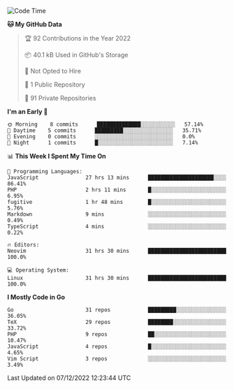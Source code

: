 
<!--START_SECTION:waka-->
![Code Time](http://img.shields.io/badge/Code%20Time-2%2C970%20hrs%208%20mins-blue)

**🐱 My GitHub Data** 

> 🏆 92 Contributions in the Year 2022
 > 
> 📦 40.1 kB Used in GitHub's Storage 
 > 
> 🚫 Not Opted to Hire
 > 
> 📜 1 Public Repository 
 > 
> 🔑 91 Private Repositories  
 > 
**I'm an Early 🐤** 

```text
🌞 Morning    8 commits      ██████████████░░░░░░░░░░░   57.14% 
🌆 Daytime    5 commits      █████████░░░░░░░░░░░░░░░░   35.71% 
🌃 Evening    0 commits      ░░░░░░░░░░░░░░░░░░░░░░░░░   0.0% 
🌙 Night      1 commits      █░░░░░░░░░░░░░░░░░░░░░░░░   7.14%

```


📊 **This Week I Spent My Time On** 

```text
💬 Programming Languages: 
JavaScript               27 hrs 13 mins      █████████████████████░░░░   86.41% 
PHP                      2 hrs 11 mins       █░░░░░░░░░░░░░░░░░░░░░░░░   6.95% 
fugitive                 1 hr 48 mins        █░░░░░░░░░░░░░░░░░░░░░░░░   5.76% 
Markdown                 9 mins              ░░░░░░░░░░░░░░░░░░░░░░░░░   0.49% 
TypeScript               4 mins              ░░░░░░░░░░░░░░░░░░░░░░░░░   0.22%

🔥 Editors: 
Neovim                   31 hrs 30 mins      █████████████████████████   100.0%

💻 Operating System: 
Linux                    31 hrs 30 mins      █████████████████████████   100.0%

```

**I Mostly Code in Go** 

```text
Go                       31 repos            █████████░░░░░░░░░░░░░░░░   36.05% 
TeX                      29 repos            ████████░░░░░░░░░░░░░░░░░   33.72% 
PHP                      9 repos             ██░░░░░░░░░░░░░░░░░░░░░░░   10.47% 
JavaScript               4 repos             █░░░░░░░░░░░░░░░░░░░░░░░░   4.65% 
Vim Script               3 repos             ░░░░░░░░░░░░░░░░░░░░░░░░░   3.49%

```



 Last Updated on 07/12/2022 12:23:44 UTC
<!--END_SECTION:waka-->
